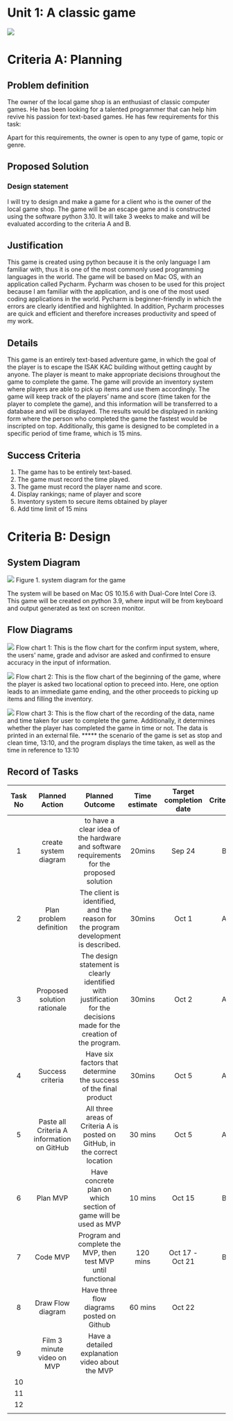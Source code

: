 # Unit 1: A classic game 
![](game.gif)

# Criteria A: Planning



## Problem definition

The owner of the local game shop is an enthusiast of classic computer games. He has been looking for a talented programmer that can help him revive his passion for text-based games. He has few requirements for this task:


Apart for this requirements, the owner is open to any type of game, topic or genre.

## Proposed Solution


### Design statement
I will try to design and make a game for a client who is the owner of the local game shop. The game will be an escape game and is constructed using the software python 3.10. It will take 3 weeks to make and will be evaluated according to the criteria A and B.

## Justification 
This game is created using python because it is the only language I am familiar with, thus it is one of the most commonly used programming languages in the world. The game will be based on Mac OS, with an application called Pycharm. Pycharm was chosen to be used for this project because I am familiar with the application, and is one of the most used coding applications in the world. Pycharm is beginner-friendly in which the errors are clearly identified and highlighted. In addition, Pycharm processes are quick and efficient and therefore increases productivity and speed of my work. 
 
## Details
This game is an entirely text-based adventure game, in which the goal of the player is to escape the ISAK KAC building without getting caught by anyone. The player is meant to make appropriate decisions throughout the game to complete the game. The game will provide an inventory system where players are able to pick up items and use them accordingly. The game will keep track of the players’ name and score (time taken for the player to complete the game), and this information will be transferred to a database and will be displayed. The results would be displayed in ranking form where the person who completed the game the fastest would be inscripted on top. Additionally, this game is designed to be completed in a specific period of time frame, which is 15 mins. 


## Success Criteria
1. The game has to be entirely text-based.
2. The game must record the time played.
3. The game must record the player name and score.
4. Display rankings; name of player and score
5. Inventory system to secure items obtained by player
6. Add time limit of 15 mins

# Criteria B: Design

## System Diagram
![](system_diagram1.jpg)
Figure 1. system diagram for the game

The system will be based on Mac OS 10.15.6 with Dual-Core Intel Core i3. This game will be created on python 3.9, where input will be from keyboard and output generated as text on screen monitor. 


## Flow Diagrams
![](flowchart1.jpg)
Flow chart 1:
This is the flow chart for the confirm input system, where, the users' name, grade and advisor are asked and confirmed to ensure accuracy in the input of information.

![](flowchart2.jpg)
Flow chart 2:
This is the flow chart of the beginning of the game, where the player is asked two locational option to preceed into. Here, one option leads to an immediate game ending, and the other proceeds to picking up items and filling the inventory.

![](flowchart3.jpg)
Flow chart 3:
This is the flow chart of the recording of the data, name and time taken for user to complete the game. Additionally, it determines whether the player has completed the game in time or not. The data is printed in an external file. 
***** the scenario of the game is set as stop and clean time, 13:10, and the program displays the time taken, as well as the time in reference to 13:10

## Record of Tasks
| Task No |               Planned Action               |                                                    Planned Outcome                                                    | Time estimate | Target completion date | Criterion |
|:-------:|:------------------------------------------:|:---------------------------------------------------------------------------------------------------------------------:|:-------------:|:----------------------:|:---------:|
| 1       | create system diagram                      | to have a clear idea of the hardware and software requirements for the proposed solution                              | 20mins        | Sep 24                 | B         |
| 2       | Plan problem definition                    | The client is identified, and the reason for the program development is described.                                    | 30mins        | Oct 1                  | A         |
| 3       | Proposed solution rationale                | The design statement is clearly identified with justification for the decisions made for the creation of the program. | 30mins        | Oct 2                  | A         |
| 4       | Success criteria                           | Have six factors that determine the success of the final product                                                      | 30mins        | Oct 5                  | A         |
| 5       | Paste all Criteria A information on GitHub | All three areas of Criteria A is posted on GitHub, in the correct location                                            | 30 mins       | Oct 5                  | A         |
| 6       | Plan MVP                                   | Have concrete plan on which section of game will be used as MVP                                                       | 10 mins       | Oct 15                 | B         |
| 7       | Code MVP                                   | Program and complete the MVP, then test MVP until functional                                                          | 120 mins      | Oct 17 - Oct 21        | B         |
| 8       | Draw Flow diagram                          | Have three flow diagrams posted on Github                                                                             | 60 mins       | Oct 22                 |           |
| 9       | Film 3 minute video on MVP                 | Have a detailed explanation video about the MVP                                                                       |               |                        |           |
| 10      |                                            |                                                                                                                       |               |                        |           |
| 11      |                                            |                                                                                                                       |               |                        |           |
| 12      |                                            |                                                                                                                       |               |                        |           |
|         |                                            |   

